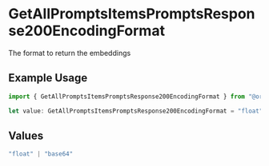 # GetAllPromptsItemsPromptsResponse200EncodingFormat

The format to return the embeddings

## Example Usage

```typescript
import { GetAllPromptsItemsPromptsResponse200EncodingFormat } from "@orq-ai/node/models/operations";

let value: GetAllPromptsItemsPromptsResponse200EncodingFormat = "float";
```

## Values

```typescript
"float" | "base64"
```